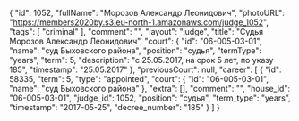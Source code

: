 {
    "id": 1052,
    "fullName": "Морозов Александр Леонидович",
    "photoURL": "https://members2020by.s3.eu-north-1.amazonaws.com/judge_1052",
    "tags": [
        "criminal"
    ],
    "comment": "",
    "layout": "judge",
    "title": "Судья Морозов Александр Леонидович",
    "court": {
        "id": "06-005-03-01",
        "name": "суд Быховского района",
        "position": "судья",
        "termType": "years",
        "term": 5,
        "description": "c 25.05.2017, на срок 5 лет, по указу 185",
        "timestamp": "25.05.2017"
    },
    "previousCourt": null,
    "career": [
        {
            "id": 58335,
            "term": 5,
            "type": "appointed",
            "court": {
                "id": "06-005-03-01",
                "name": "суд Быховского района"
            },
            "extra": [],
            "comment": "",
            "house_id": "06-005-03-01",
            "judge_id": 1052,
            "position": "судья",
            "term_type": "years",
            "timestamp": "2017-05-25",
            "decree_number": "185"
        }
    ]
}